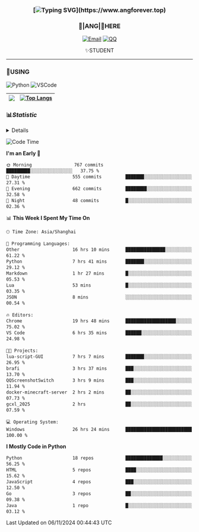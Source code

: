 <div align="center">


### [![Typing SVG](https://readme-typing-svg.herokuapp.com?size=25&duration=2500&color=8C43EA&vCenter=true&width=200&height=40&lines=%F0%9F%8C%B1ANGJustinl%F0%9F%8C%B1+!)](https://www.angforever.top)


### 🥛|**ANG**|🥛HERE



[![Email](https://img.shields.io/badge/Email-ANGJustin@mail.angforever.top-6A5ACD?style=flat-square&logoColor=fff)](mailto:ANGJustinl@163.com)
[![QQ](https://img.shields.io/badge/QQ-77139032-98FB98?style=flat-square&logoColor=fff)](https://qm.qq.com/cgi-bin/qm/qr?k=mcs-cON_aPNfc3hO8-H7lWJHDX-5nKr7&noverify=0)




✨STUDENT 

</div>

---

### 🎨USING

![Python](https://img.shields.io/badge/-Python-blue?style=flat-square&logo=Python&logoColor=fff)
![VSCode](https://img.shields.io/badge/-VSCode-blue?style=flat-square&logo=visualstudiocode&logoColor=fff)



|<img align="right" src="https://github-readme-stats.vercel.app/api?username=ANGJustinl&rank_icon=github&count_private=true&show_icons=true&hide_border=true&bg_color=15,f2f7fd,E0EAFC" />| [![Top Langs](https://github-readme-stats.vercel.app/api/top-langs/?username=angjustinl&hide=javascript,html,css)](https://github.com/angjustinl)|
|---|---|




### 📊*Statistic* 

<details>

<p align="center">
   <img src="github-metrics.svg" alt="typing-svg">
</p>

[![Github activity graph](https://github-readme-activity-graph.angforever.top/graph?username=ANGJustinl&theme=dracula)](https://github.com/ANGJustinl/ANGJustinl)
![image](https://github.com/ANGJustinl/ANGJustinl/assets/96008766/f6c957b8-b907-482a-8804-4c1f944d4b60)
</details>

<!--START_SECTION:waka-->
![Code Time](http://img.shields.io/badge/Code%20Time-401%20hrs%203%20mins-blue)

**I'm an Early 🐤** 

```text
🌞 Morning                767 commits         █████████░░░░░░░░░░░░░░░░   37.75 % 
🌆 Daytime                555 commits         ███████░░░░░░░░░░░░░░░░░░   27.31 % 
🌃 Evening                662 commits         ████████░░░░░░░░░░░░░░░░░   32.58 % 
🌙 Night                  48 commits          █░░░░░░░░░░░░░░░░░░░░░░░░   02.36 % 
```


📊 **This Week I Spent My Time On** 

```text
🕑︎ Time Zone: Asia/Shanghai

💬 Programming Languages: 
Other                    16 hrs 10 mins      ███████████████░░░░░░░░░░   61.22 % 
Python                   7 hrs 41 mins       ███████░░░░░░░░░░░░░░░░░░   29.12 % 
Markdown                 1 hr 27 mins        █░░░░░░░░░░░░░░░░░░░░░░░░   05.53 % 
Lua                      53 mins             █░░░░░░░░░░░░░░░░░░░░░░░░   03.35 % 
JSON                     8 mins              ░░░░░░░░░░░░░░░░░░░░░░░░░   00.54 % 

🔥 Editors: 
Chrome                   19 hrs 48 mins      ███████████████████░░░░░░   75.02 % 
VS Code                  6 hrs 35 mins       ██████░░░░░░░░░░░░░░░░░░░   24.98 % 

🐱‍💻 Projects: 
lua-script-GUI           7 hrs 7 mins        ███████░░░░░░░░░░░░░░░░░░   26.95 % 
brafi                    3 hrs 37 mins       ███░░░░░░░░░░░░░░░░░░░░░░   13.70 % 
QQScreenshotSwitch       3 hrs 9 mins        ███░░░░░░░░░░░░░░░░░░░░░░   11.94 % 
docker-minecraft-server  2 hrs 2 mins        ██░░░░░░░░░░░░░░░░░░░░░░░   07.73 % 
gcxl_2025                2 hrs               ██░░░░░░░░░░░░░░░░░░░░░░░   07.59 % 

💻 Operating System: 
Windows                  26 hrs 24 mins      █████████████████████████   100.00 % 
```

**I Mostly Code in Python** 

```text
Python                   18 repos            ██████████████░░░░░░░░░░░   56.25 % 
HTML                     5 repos             ████░░░░░░░░░░░░░░░░░░░░░   15.62 % 
JavaScript               4 repos             ███░░░░░░░░░░░░░░░░░░░░░░   12.50 % 
Go                       3 repos             ██░░░░░░░░░░░░░░░░░░░░░░░   09.38 % 
Java                     1 repo              █░░░░░░░░░░░░░░░░░░░░░░░░   03.12 % 
```




 Last Updated on 06/11/2024 00:44:43 UTC
<!--END_SECTION:waka-->
